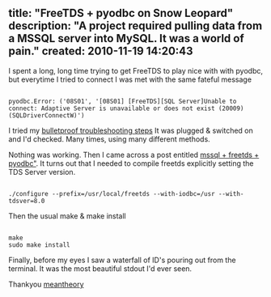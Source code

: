 title: "FreeTDS + pyodbc on Snow Leopard"
description: "A project required pulling data from a MSSQL server into MySQL. It was a world of pain."
created: 2010-11-19 14:20:43
---

I spent a long, long time trying to get FreeTDS to play nice with with pyodbc, but everytime I tried to connect I was met with the same fateful message

<code lang="python">
pyodbc.Error: ('08S01', '[08S01] [FreeTDS][SQL Server]Unable to connect: Adaptive Server is unavailable or does not exist (20009) (SQLDriverConnectW)')
</code>

I tried my [bulletproof troubleshooting steps](/blog/4-Bulletproof-Troubleshooting) It was plugged & switched on and I'd checked. Many times, using many different methods.

Nothing was working. Then I came across a post entitled [mssql + freetds + pyodbc"](http://meantheory.wordpress.com/2009/10/01/mssql-freetds-pyodbc-snow-leopard).  It turns out that I needed to compile freetds explicitly setting the TDS Server version. 

<code lang="bash">
./configure --prefix=/usr/local/freetds --with-iodbc=/usr --with-tdsver=8.0
</code>

Then the usual make & make install

<code lang="bash">
make
sudo make install
</code>

Finally, before my eyes I saw a waterfall of ID's pouring out from the terminal. It was the most beautiful stdout I'd ever seen.

Thankyou [meantheory](http://meantheory.wordpress.com/)

